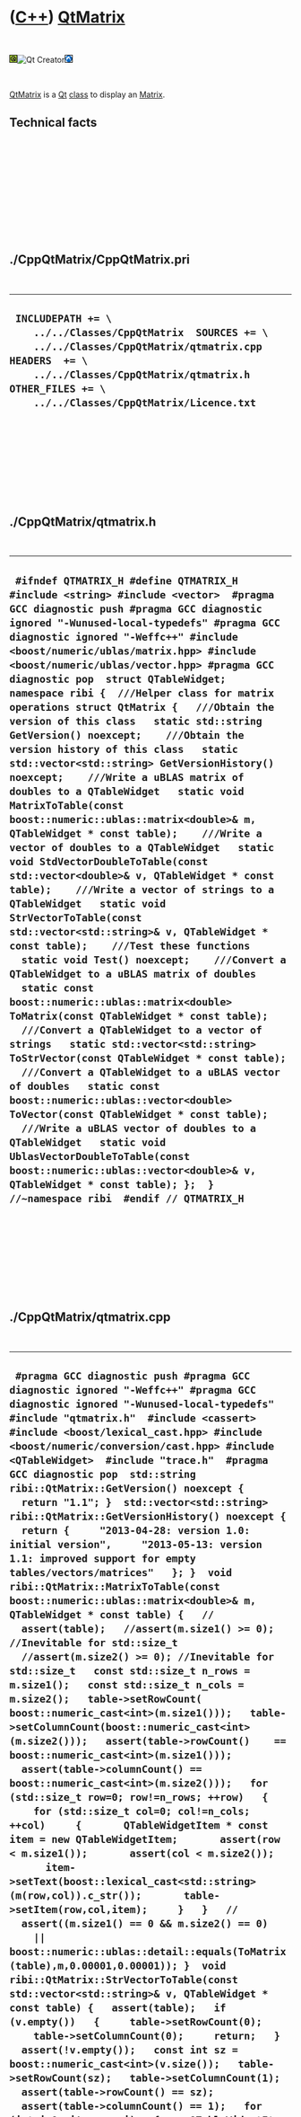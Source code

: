



 

 

 

 

 

([C++](Cpp.htm)) [QtMatrix](CppQtMatrix.htm)
============================================

 

![Qt](PicQt.png)![Qt
Creator](PicQtCreator.png)![Lubuntu](PicLubuntu.png)

 

[QtMatrix](CppQtMatrix.htm) is a [Qt](CppQt.htm) [class](CppClass.htm)
to display an [Matrix](CppMatrix.htm).

Technical facts
---------------

 

 

 

 

 

 

./CppQtMatrix/CppQtMatrix.pri
-----------------------------

 

  --------------------------------------------------------------------------------------------------------------------------------------------------------------------------------------------------------------------------------
  ` INCLUDEPATH += \     ../../Classes/CppQtMatrix  SOURCES += \     ../../Classes/CppQtMatrix/qtmatrix.cpp  HEADERS  += \     ../../Classes/CppQtMatrix/qtmatrix.h  OTHER_FILES += \     ../../Classes/CppQtMatrix/Licence.txt`
  --------------------------------------------------------------------------------------------------------------------------------------------------------------------------------------------------------------------------------

 

 

 

 

 

./CppQtMatrix/qtmatrix.h
------------------------

 

  ---------------------------------------------------------------------------------------------------------------------------------------------------------------------------------------------------------------------------------------------------------------------------------------------------------------------------------------------------------------------------------------------------------------------------------------------------------------------------------------------------------------------------------------------------------------------------------------------------------------------------------------------------------------------------------------------------------------------------------------------------------------------------------------------------------------------------------------------------------------------------------------------------------------------------------------------------------------------------------------------------------------------------------------------------------------------------------------------------------------------------------------------------------------------------------------------------------------------------------------------------------------------------------------------------------------------------------------------------------------------------------------------------------------------------------------------------------------------------------------------------------------------------------------------------------------------------------------------------------------------------------------------------------------------------------------------------------------------------------------------------------------------------------------------------------------------------------------------------
  ` #ifndef QTMATRIX_H #define QTMATRIX_H  #include <string> #include <vector>  #pragma GCC diagnostic push #pragma GCC diagnostic ignored "-Wunused-local-typedefs" #pragma GCC diagnostic ignored "-Weffc++" #include <boost/numeric/ublas/matrix.hpp> #include <boost/numeric/ublas/vector.hpp> #pragma GCC diagnostic pop  struct QTableWidget;  namespace ribi {  ///Helper class for matrix operations struct QtMatrix {   ///Obtain the version of this class   static std::string GetVersion() noexcept;    ///Obtain the version history of this class   static std::vector<std::string> GetVersionHistory() noexcept;    ///Write a uBLAS matrix of doubles to a QTableWidget   static void MatrixToTable(const boost::numeric::ublas::matrix<double>& m, QTableWidget * const table);    ///Write a vector of doubles to a QTableWidget   static void StdVectorDoubleToTable(const std::vector<double>& v, QTableWidget * const table);    ///Write a vector of strings to a QTableWidget   static void StrVectorToTable(const std::vector<std::string>& v, QTableWidget * const table);    ///Test these functions   static void Test() noexcept;    ///Convert a QTableWidget to a uBLAS matrix of doubles   static const boost::numeric::ublas::matrix<double> ToMatrix(const QTableWidget * const table);    ///Convert a QTableWidget to a vector of strings   static std::vector<std::string> ToStrVector(const QTableWidget * const table);    ///Convert a QTableWidget to a uBLAS vector of doubles   static const boost::numeric::ublas::vector<double> ToVector(const QTableWidget * const table);    ///Write a uBLAS vector of doubles to a QTableWidget   static void UblasVectorDoubleToTable(const boost::numeric::ublas::vector<double>& v, QTableWidget * const table); };  } //~namespace ribi  #endif // QTMATRIX_H`
  ---------------------------------------------------------------------------------------------------------------------------------------------------------------------------------------------------------------------------------------------------------------------------------------------------------------------------------------------------------------------------------------------------------------------------------------------------------------------------------------------------------------------------------------------------------------------------------------------------------------------------------------------------------------------------------------------------------------------------------------------------------------------------------------------------------------------------------------------------------------------------------------------------------------------------------------------------------------------------------------------------------------------------------------------------------------------------------------------------------------------------------------------------------------------------------------------------------------------------------------------------------------------------------------------------------------------------------------------------------------------------------------------------------------------------------------------------------------------------------------------------------------------------------------------------------------------------------------------------------------------------------------------------------------------------------------------------------------------------------------------------------------------------------------------------------------------------------------------------

 

 

 

 

 

./CppQtMatrix/qtmatrix.cpp
--------------------------

 

  --------------------------------------------------------------------------------------------------------------------------------------------------------------------------------------------------------------------------------------------------------------------------------------------------------------------------------------------------------------------------------------------------------------------------------------------------------------------------------------------------------------------------------------------------------------------------------------------------------------------------------------------------------------------------------------------------------------------------------------------------------------------------------------------------------------------------------------------------------------------------------------------------------------------------------------------------------------------------------------------------------------------------------------------------------------------------------------------------------------------------------------------------------------------------------------------------------------------------------------------------------------------------------------------------------------------------------------------------------------------------------------------------------------------------------------------------------------------------------------------------------------------------------------------------------------------------------------------------------------------------------------------------------------------------------------------------------------------------------------------------------------------------------------------------------------------------------------------------------------------------------------------------------------------------------------------------------------------------------------------------------------------------------------------------------------------------------------------------------------------------------------------------------------------------------------------------------------------------------------------------------------------------------------------------------------------------------------------------------------------------------------------------------------------------------------------------------------------------------------------------------------------------------------------------------------------------------------------------------------------------------------------------------------------------------------------------------------------------------------------------------------------------------------------------------------------------------------------------------------------------------------------------------------------------------------------------------------------------------------------------------------------------------------------------------------------------------------------------------------------------------------------------------------------------------------------------------------------------------------------------------------------------------------------------------------------------------------------------------------------------------------------------------------------------------------------------------------------------------------------------------------------------------------------------------------------------------------------------------------------------------------------------------------------------------------------------------------------------------------------------------------------------------------------------------------------------------------------------------------------------------------------------------------------------------------------------------------------------------------------------------------------------------------------------------------------------------------------------------------------------------------------------------------------------------------------------------------------------------------------------------------------------------------------------------------------------------------------------------------------------------------------------------------------------------------------------------------------------------------------------------------------------------------------------------------------------------------------------------------------------------------------------------------------------------------------------------------------------------------------------------------------------------------------------------------------------------------------------------------------------------------------------------------------------------------------------------------------------------------------------------------------------------------------------------------------------------------------------------------------------------------------------------------------------------------------------------------------------------------------------------------------------------------------------------------------------------------------------------------------------------------------------------------------------------------------------------------------------------------------------------------------------------------------------------------------------------------------------------------------------------------------------------------------------------------------------------------------------------------------------------------------------------------------------------------------------------------------------------------------------------------------------------------------------------------------------------------------------------------------------------------------------------------------------------------------------------------------------------------------------------------------------------------------------------------------------------------------------------------------------------------------------------------------------------------------------------------------------------------------------------------------------------------------------------------------------------------------------------------------------------------------------------------------------------------------------------------------------------------------------------------------------------------------------------------------------------------------------------------------------------------------------------------------------------------------------------------------------------------------------------------------------------------------------------------------------------------------------------------------------------------------------------------------------------------------------------------------------------------------------------------------------------------------------------------------------------------------------------------------------------------------------------------------------------------------------------------------------------------------------------------------------------------------------------------------------------------------------------------------------------------------------------------
  ` #pragma GCC diagnostic push #pragma GCC diagnostic ignored "-Weffc++" #pragma GCC diagnostic ignored "-Wunused-local-typedefs" #include "qtmatrix.h"  #include <cassert> #include <boost/lexical_cast.hpp> #include <boost/numeric/conversion/cast.hpp> #include <QTableWidget>  #include "trace.h"  #pragma GCC diagnostic pop  std::string ribi::QtMatrix::GetVersion() noexcept {   return "1.1"; }  std::vector<std::string> ribi::QtMatrix::GetVersionHistory() noexcept {   return {     "2013-04-28: version 1.0: initial version",     "2013-05-13: version 1.1: improved support for empty tables/vectors/matrices"   }; }  void ribi::QtMatrix::MatrixToTable(const boost::numeric::ublas::matrix<double>& m, QTableWidget * const table) {   //   assert(table);   //assert(m.size1() >= 0); //Inevitable for std::size_t   //assert(m.size2() >= 0); //Inevitable for std::size_t   const std::size_t n_rows = m.size1();   const std::size_t n_cols = m.size2();   table->setRowCount(   boost::numeric_cast<int>(m.size1()));   table->setColumnCount(boost::numeric_cast<int>(m.size2()));   assert(table->rowCount()    == boost::numeric_cast<int>(m.size1()));   assert(table->columnCount() == boost::numeric_cast<int>(m.size2()));   for (std::size_t row=0; row!=n_rows; ++row)   {     for (std::size_t col=0; col!=n_cols; ++col)     {       QTableWidgetItem * const item = new QTableWidgetItem;       assert(row < m.size1());       assert(col < m.size2());       item->setText(boost::lexical_cast<std::string>(m(row,col)).c_str());       table->setItem(row,col,item);     }   }   //   assert((m.size1() == 0 && m.size2() == 0)     || boost::numeric::ublas::detail::equals(ToMatrix(table),m,0.00001,0.00001)); }  void ribi::QtMatrix::StrVectorToTable(const std::vector<std::string>& v, QTableWidget * const table) {   assert(table);   if (v.empty())   {     table->setRowCount(0);     table->setColumnCount(0);     return;   }   assert(!v.empty());   const int sz = boost::numeric_cast<int>(v.size());   table->setRowCount(sz);   table->setColumnCount(1);   assert(table->rowCount() == sz);   assert(table->columnCount() == 1);   for (int i=0; i!=sz; ++i)   {     QTableWidgetItem * const item = new QTableWidgetItem;     assert(item);     assert(i < boost::numeric_cast<int>(v.size()));     assert(i < table->rowCount());     assert(table->rowCount() == sz);     const std::string s = v[i];     item->setText(s.c_str());     assert(table->rowCount() == sz);     table->setItem(i,0,item);     assert(table);     assert(table->rowCount() == sz); //FAILS???   }   assert(table->rowCount() == sz);   assert(ribi::QtMatrix::ToStrVector(table) == v); }   void ribi::QtMatrix::StdVectorDoubleToTable(const std::vector<double>& v, QTableWidget * const table) {      boost::numeric::ublas::vector<double> w(v.size());   assert(w.size() == v.size());   std::copy(v.begin(),v.end(),w.begin());   assert(v.empty()    || v[0] == w(0));   assert(v.size() < 1 || v[1] == w(1));   assert(v.size() < 2 || v[2] == w(2));   assert(v.size() < 3 || v[3] == w(3));      UblasVectorDoubleToTable(w,table); }  void ribi::QtMatrix::Test() noexcept {   {     static bool is_tested{false};     if (is_tested) return;     is_tested = true;   }   #ifdef REALLY_WANNA_CHECK_2463986504397503   {     const std::vector<std::string> v = {};     QTableWidget * const table = new QTableWidget;     StrVectorToTable(v,table);     assert(table->rowCount() == 0);     assert(table->columnCount() == 0);   }   {     const std::vector<std::string> v = { "X" };     QTableWidget * const table = new QTableWidget;     StrVectorToTable(v,table);     assert(table->rowCount() == 1);     assert(table->columnCount() == 1);   }   {     const std::vector<std::string> v = { "A","B" };     QTableWidget * const table = new QTableWidget;     StrVectorToTable(v,table);     assert(table->rowCount() == 2);     assert(table->columnCount() == 1);   }   {     const std::vector<std::string> v = { "A","BB","CCC" };     QTableWidget * const table = new QTableWidget;     StrVectorToTable(v,table);     assert(table->rowCount() == 3);     assert(table->columnCount() == 1);   }   #endif }  const boost::numeric::ublas::matrix<double> ribi::QtMatrix::ToMatrix(const QTableWidget * const table) {   assert(table);   const int n_rows = table->rowCount();    //n_rows can be zero   const int n_cols = table->columnCount(); //n_cols can be zero    boost::numeric::ublas::matrix<double> v(n_rows,n_cols);    for(int col=0;col!=n_cols;++col)   {     for(int row=0;row!=n_rows;++row)     {       assert(row < boost::numeric_cast<int>(v.size1()));       assert(col < boost::numeric_cast<int>(v.size2()));       const auto item = table->item(row,col);       if (item)       {         const std::string text = item->text().toStdString();         v(row,col) = boost::lexical_cast<double>(text);       }       else       {         v(row,col) = 0.0;       }     }   }    return v; }  std::vector<std::string> ribi::QtMatrix::ToStrVector(const QTableWidget * const table) {   assert(table);   if (table->rowCount() == 0) { return std::vector<std::string>(); }   assert(table->columnCount() == 1);   const int n_rows = table->rowCount(); //n_rows can be zero   std::vector<std::string> v;   for (int row=0; row!=n_rows; ++row)   {     assert(row < table->rowCount());     const QTableWidgetItem * const item = table->item(row,0);     const std::string s = item ? item->text().toStdString() : std::string();     v.push_back(s);   }   assert(table->rowCount() == boost::numeric_cast<int>(v.size()));   return v; }  const boost::numeric::ublas::vector<double> ribi::QtMatrix::ToVector(const QTableWidget * const table) {      assert(table);   const int n_rows = table->rowCount(); //n_rows can be zero   boost::numeric::ublas::vector<double> v(n_rows);   for(int row=0;row!=n_rows;++row)   {     const auto item = table->item(row,0);     if (item)     {       const std::string text = item->text().toStdString();       assert(row < boost::numeric_cast<int>(v.size()));       v(row) = boost::lexical_cast<double>(text);     }     else     {       assert(row < boost::numeric_cast<int>(v.size()));       v(row) = 0.0;     }   }      return v; }  void ribi::QtMatrix::UblasVectorDoubleToTable(const boost::numeric::ublas::vector<double>& v, QTableWidget * const table) {    assert(table);   if (v.empty())   {     table->setRowCount(0);     table->setColumnCount(0);     return;   }   assert(!v.empty());   table->setRowCount(boost::numeric_cast<int>(v.size()));   table->setColumnCount(1);   assert(table->rowCount() == boost::numeric_cast<int>(v.size()));   assert(table->columnCount() == 1);   const int sz = boost::numeric_cast<int>(v.size());   for (int i=0; i!=sz; ++i)   {     QTableWidgetItem * const item = new QTableWidgetItem;     assert(item);     assert(i < boost::numeric_cast<int>(v.size()));     assert(i < table->rowCount());     try     {       const std::string s = boost::lexical_cast<std::string>(v[i]);       item->setText(s.c_str());     }     catch(boost::bad_lexical_cast& e)     {       assert(!"Should never get here: conversion from double to std::string must always succeed");     }     table->setItem(i,0,item);   }    assert(boost::numeric::ublas::detail::equals(ToVector(table),v,0.00001,0.00001));  }`
  --------------------------------------------------------------------------------------------------------------------------------------------------------------------------------------------------------------------------------------------------------------------------------------------------------------------------------------------------------------------------------------------------------------------------------------------------------------------------------------------------------------------------------------------------------------------------------------------------------------------------------------------------------------------------------------------------------------------------------------------------------------------------------------------------------------------------------------------------------------------------------------------------------------------------------------------------------------------------------------------------------------------------------------------------------------------------------------------------------------------------------------------------------------------------------------------------------------------------------------------------------------------------------------------------------------------------------------------------------------------------------------------------------------------------------------------------------------------------------------------------------------------------------------------------------------------------------------------------------------------------------------------------------------------------------------------------------------------------------------------------------------------------------------------------------------------------------------------------------------------------------------------------------------------------------------------------------------------------------------------------------------------------------------------------------------------------------------------------------------------------------------------------------------------------------------------------------------------------------------------------------------------------------------------------------------------------------------------------------------------------------------------------------------------------------------------------------------------------------------------------------------------------------------------------------------------------------------------------------------------------------------------------------------------------------------------------------------------------------------------------------------------------------------------------------------------------------------------------------------------------------------------------------------------------------------------------------------------------------------------------------------------------------------------------------------------------------------------------------------------------------------------------------------------------------------------------------------------------------------------------------------------------------------------------------------------------------------------------------------------------------------------------------------------------------------------------------------------------------------------------------------------------------------------------------------------------------------------------------------------------------------------------------------------------------------------------------------------------------------------------------------------------------------------------------------------------------------------------------------------------------------------------------------------------------------------------------------------------------------------------------------------------------------------------------------------------------------------------------------------------------------------------------------------------------------------------------------------------------------------------------------------------------------------------------------------------------------------------------------------------------------------------------------------------------------------------------------------------------------------------------------------------------------------------------------------------------------------------------------------------------------------------------------------------------------------------------------------------------------------------------------------------------------------------------------------------------------------------------------------------------------------------------------------------------------------------------------------------------------------------------------------------------------------------------------------------------------------------------------------------------------------------------------------------------------------------------------------------------------------------------------------------------------------------------------------------------------------------------------------------------------------------------------------------------------------------------------------------------------------------------------------------------------------------------------------------------------------------------------------------------------------------------------------------------------------------------------------------------------------------------------------------------------------------------------------------------------------------------------------------------------------------------------------------------------------------------------------------------------------------------------------------------------------------------------------------------------------------------------------------------------------------------------------------------------------------------------------------------------------------------------------------------------------------------------------------------------------------------------------------------------------------------------------------------------------------------------------------------------------------------------------------------------------------------------------------------------------------------------------------------------------------------------------------------------------------------------------------------------------------------------------------------------------------------------------------------------------------------------------------------------------------------------------------------------------------------------------------------------------------------------------------------------------------------------------------------------------------------------------------------------------------------------------------------------------------------------------------------------------------------------------------------------------------------------------------------------------------------------------------------------------------------------------------------------------------------------------------------------------------------------------------------------

 

 

 

 

 





 

[![Valid XHTML 1.0 Strict](valid-xhtml10.png){width="88"
height="31"}](http://validator.w3.org/check?uri=referer)

This page has been created by the [tool](Tools.htm)
[CodeToHtml](ToolCodeToHtml.htm)

